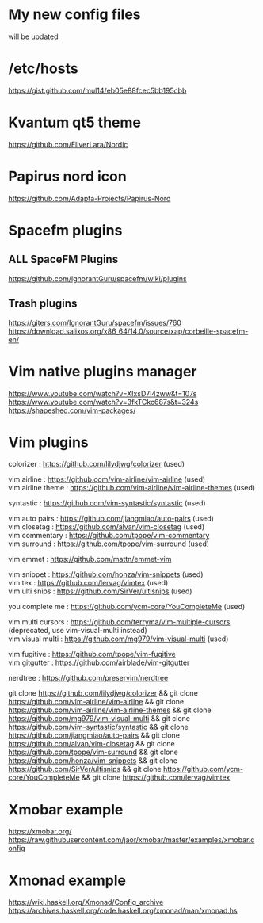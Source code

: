 # My new config files

will be updated

# /etc/hosts
https://gist.github.com/mul14/eb05e88fcec5bb195cbb

# Kvantum qt5 theme
https://github.com/EliverLara/Nordic

# Papirus nord icon
https://github.com/Adapta-Projects/Papirus-Nord

# Spacefm plugins
## ALL SpaceFM Plugins
https://github.com/IgnorantGuru/spacefm/wiki/plugins

## Trash plugins
https://giters.com/IgnorantGuru/spacefm/issues/760 \
https://download.salixos.org/x86_64/14.0/source/xap/corbeille-spacefm-en/

# Vim native plugins manager
https://www.youtube.com/watch?v=XIxsD7l4zww&t=107s \
https://www.youtube.com/watch?v=3fkTCkc687s&t=324s \
https://shapeshed.com/vim-packages/

# Vim plugins
colorizer           : https://github.com/lilydjwg/colorizer (used)

vim airline         : https://github.com/vim-airline/vim-airline (used) \
vim airline theme   : https://github.com/vim-airline/vim-airline-themes (used)

syntastic           : https://github.com/vim-syntastic/syntastic (used)

vim auto pairs      : https://github.com/jiangmiao/auto-pairs (used) \
vim closetag        : https://github.com/alvan/vim-closetag (used) \
vim commentary      : https://github.com/tpope/vim-commentary \
vim surround        : https://github.com/tpope/vim-surround (used)

vim emmet           : https://github.com/mattn/emmet-vim

vim snippet         : https://github.com/honza/vim-snippets (used) \
vim tex             : https://github.com/lervag/vimtex (used) \
vim ulti snips      : https://github.com/SirVer/ultisnips (used)

you complete me     : https://github.com/ycm-core/YouCompleteMe (used)

vim multi cursors   : https://github.com/terryma/vim-multiple-cursors (deprecated, use vim-visual-multi instead) \
vim visual multi    : https://github.com/mg979/vim-visual-multi (used)

vim fugitive        : https://github.com/tpope/vim-fugitive \
vim gitgutter       : https://github.com/airblade/vim-gitgutter

nerdtree            : https://github.com/preservim/nerdtree

git clone https://github.com/lilydjwg/colorizer && git clone https://github.com/vim-airline/vim-airline && git clone https://github.com/vim-airline/vim-airline-themes && git clone https://github.com/mg979/vim-visual-multi && git clone https://github.com/vim-syntastic/syntastic && git clone https://github.com/jiangmiao/auto-pairs && git clone https://github.com/alvan/vim-closetag && git clone https://github.com/tpope/vim-surround && git clone https://github.com/honza/vim-snippets && git clone https://github.com/SirVer/ultisnips && git clone https://github.com/ycm-core/YouCompleteMe && git clone https://github.com/lervag/vimtex

# Xmobar example
https://xmobar.org/ \
https://raw.githubusercontent.com/jaor/xmobar/master/examples/xmobar.config

# Xmonad example
https://wiki.haskell.org/Xmonad/Config_archive \
https://archives.haskell.org/code.haskell.org/xmonad/man/xmonad.hs
